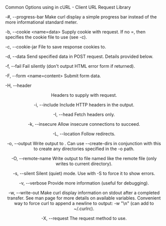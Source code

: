 Common Options using in cURL - Client URL Request Library

-#, --progress-bar Make curl display a simple progress bar instead of the more informational standard meter.

-b, --cookie <name=data> Supply cookie with request. If no =, then specifies the cookie file to use (see -c).

-c, --cookie-jar <file name> File to save response cookies to.

-d, --data <data> Send specified data in POST request. Details provided below.

-f, --fail Fail silently (don't output HTML error form if returned).

-F, --form <name=content> Submit form data.

-H, --header <header> Headers to supply with request.

-i, --include Include HTTP headers in the output.

-I, --head Fetch headers only.

-k, --insecure Allow insecure connections to succeed.

-L, --location Follow redirects.

-o, --output <file> Write output to . Can use --create-dirs in conjunction with this to create any directories specified in the -o path.

-O, --remote-name Write output to file named like the remote file (only writes to current directory).

-s, --silent Silent (quiet) mode. Use with -S to force it to show errors.

-v, --verbose Provide more information (useful for debugging).

-w, --write-out <format> Make curl display information on stdout after a completed transfer. See man page for more details on available variables. Convenient way to force curl to append a newline to output: -w "\n" (can add to ~/.curlrc).

-X, --request The request method to use.